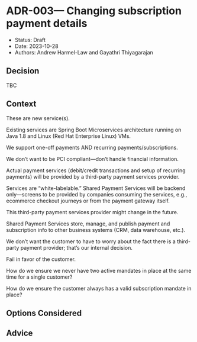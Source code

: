 # ADR-003— Changing subscription payment details

* Status: Draft
* Date: 2023-10-28
* Authors: Andrew Harmel-Law and Gayathri Thiyagarajan

## Decision
TBC

## Context
These are new service(s).

Existing services are Spring Boot Microservices architecture running on Java 1.8 and Linux (Red Hat Enterprise Linux) VMs.

We support one-off payments AND recurring payments/subscriptions.	

We don’t want to be PCI compliant—don’t handle financial information.

Actual payment services (debit/credit transactions and setup of recurring payments) will be provided by a third-party payment services provider.

Services are “white-labelable.” Shared Payment Services will be backend only—screens to be provided by companies consuming the services, e.g., ecommerce checkout journeys or from the payment gateway itself.

This third-party payment services provider might change in the future.

Shared Payment Services store, manage, and publish payment and subscription info to other business systems (CRM, data warehouse, etc.).

We don’t want the customer to have to worry about the fact there is a third-party payment provider; that’s our internal decision.

Fail in favor of the customer.

How do we ensure we never have two active mandates in place at the same time for a single customer?

How do we ensure the customer always has a valid subscription mandate in place?

## Options Considered

## Advice

